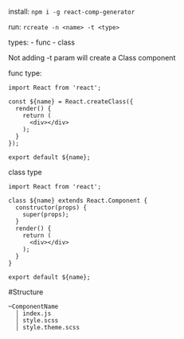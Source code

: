 install: `npm i -g react-comp-generator`

run: `rcreate -n <name> -t <type>`

types: - func
       - class

Not adding -t param will create a Class component

func type: 
```
import React from 'react';

const ${name} = React.createClass({
  render() {
    return (
      <div></div>
    );
  }
});

export default ${name};
```
class type
```
import React from 'react';

class ${name} extends React.Component {
  constructor(props) {
    super(props);
  }
  render() {
    return (
      <div></div>
    );
  }
}

export default ${name};
```

#Structure

```
─ComponentName
  │ index.js
  │ style.scss
  │ style.theme.scss
```